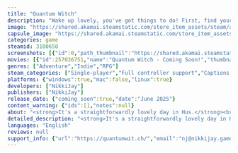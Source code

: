 ```yaml
---
title: "Quantum Witch"
description: "Wake up lovely, you've got things to do! First, find your lost flock of faer. Then find your wife, she'd look so cute wearing that flower you found. And if you have time, attack and dethrone god. Ok? Don't worry about that portal. I'm sure it's nothing. Now be careful. Every choice matters."
image: "https://shared.akamai.steamstatic.com/store_item_assets/steam/apps/3100650/header.jpg?t=1729869745"
capsule_image: "https://shared.akamai.steamstatic.com/store_item_assets/steam/apps/3100650/capsule_231x87.jpg?t=1729869745"
categories: game
steamid: 3100650
screenshots: [{"id":0,"path_thumbnail":"https://shared.akamai.steamstatic.com/store_item_assets/steam/apps/3100650/ss_5682c409e624533120e8923448290719eb5594b4.600x338.jpg?t=1729869745","path_full":"https://shared.akamai.steamstatic.com/store_item_assets/steam/apps/3100650/ss_5682c409e624533120e8923448290719eb5594b4.1920x1080.jpg?t=1729869745"},{"id":1,"path_thumbnail":"https://shared.akamai.steamstatic.com/store_item_assets/steam/apps/3100650/ss_19cab9bbef8d01bdb44e63cd07cf5e26c850b9a0.600x338.jpg?t=1729869745","path_full":"https://shared.akamai.steamstatic.com/store_item_assets/steam/apps/3100650/ss_19cab9bbef8d01bdb44e63cd07cf5e26c850b9a0.1920x1080.jpg?t=1729869745"},{"id":2,"path_thumbnail":"https://shared.akamai.steamstatic.com/store_item_assets/steam/apps/3100650/ss_c60acc0663b44e88ff93502c7470df8dd057ee28.600x338.jpg?t=1729869745","path_full":"https://shared.akamai.steamstatic.com/store_item_assets/steam/apps/3100650/ss_c60acc0663b44e88ff93502c7470df8dd057ee28.1920x1080.jpg?t=1729869745"},{"id":3,"path_thumbnail":"https://shared.akamai.steamstatic.com/store_item_assets/steam/apps/3100650/ss_f1fc3f0e0e1a42869bea555dbfe3f0e19a69d6cf.600x338.jpg?t=1729869745","path_full":"https://shared.akamai.steamstatic.com/store_item_assets/steam/apps/3100650/ss_f1fc3f0e0e1a42869bea555dbfe3f0e19a69d6cf.1920x1080.jpg?t=1729869745"},{"id":4,"path_thumbnail":"https://shared.akamai.steamstatic.com/store_item_assets/steam/apps/3100650/ss_2e2a4a2a3485d7902f7fd6b37f0e63b67c17e24e.600x338.jpg?t=1729869745","path_full":"https://shared.akamai.steamstatic.com/store_item_assets/steam/apps/3100650/ss_2e2a4a2a3485d7902f7fd6b37f0e63b67c17e24e.1920x1080.jpg?t=1729869745"},{"id":5,"path_thumbnail":"https://shared.akamai.steamstatic.com/store_item_assets/steam/apps/3100650/ss_942365cebd317d21fefc2fedad9c162e5a995a3b.600x338.jpg?t=1729869745","path_full":"https://shared.akamai.steamstatic.com/store_item_assets/steam/apps/3100650/ss_942365cebd317d21fefc2fedad9c162e5a995a3b.1920x1080.jpg?t=1729869745"},{"id":6,"path_thumbnail":"https://shared.akamai.steamstatic.com/store_item_assets/steam/apps/3100650/ss_4a8521fe0d45af27e1b9f17a9c4c8a354f20a669.600x338.jpg?t=1729869745","path_full":"https://shared.akamai.steamstatic.com/store_item_assets/steam/apps/3100650/ss_4a8521fe0d45af27e1b9f17a9c4c8a354f20a669.1920x1080.jpg?t=1729869745"}]
movies: [{"id":257036751,"name":"Quantum Witch - Coming Soon!","thumbnail":"https://shared.akamai.steamstatic.com/store_item_assets/steam/apps/257036751/movie.293x165.jpg?t=1722821245","webm":{"480":"http://video.akamai.steamstatic.com/store_trailers/257036751/movie480_vp9.webm?t=1722821245","max":"http://video.akamai.steamstatic.com/store_trailers/257036751/movie_max_vp9.webm?t=1722821245"},"mp4":{"480":"http://video.akamai.steamstatic.com/store_trailers/257036751/movie480.mp4?t=1722821245","max":"http://video.akamai.steamstatic.com/store_trailers/257036751/movie_max.mp4?t=1722821245"},"highlight":true}]
genres: ["Adventure","Indie","RPG"]
steam_categories: ["Single-player","Full controller support","Captions available"]
platforms: {"windows":true,"mac":false,"linux":true}
developers: ["NikkiJay"]
publishers: ["NikkiJay"]
release_date: {"coming_soon":true,"date":"June 2025"}
content_warning: {"ids":[],"notes":null}
about: "<strong>It's a straightforwardly lovely day in Hus.</strong><br><br><img class=\"bb_img\" src=\"https://shared.akamai.steamstatic.com/store_item_assets/steam/apps/3100650/extras/bovey.gif?t=1729869745\" /><br><br>It's <i>always</i> a lovely day in Hus. That's not suspicious at all! The bovey is grazing in the field, the faer are roaming around town causing chaos, the shadies are out preaching (they're not a cult!), and a giant stone portal to another dimension has appeared in the woods.<br><br>I hope nothing goes hideously wrong and results in an adventure.<br><br><strong>So what is it?</strong><br><br><ul class=\"bb_ul\"><li>Narrative and choice driven platform adventure. Imagine choose your own adventure meets point and click meets platformer. Yes, you've got it! It's that. Not a platformer: a PLOTformer<br></li><li>Hand crafted retro resolution pixel art in a cute style that definitely doesn't unexpectedly turn creepy.<br></li><li>Not a cult.<br></li><li>Choices matter. Convince a character to wear something? They'll wear it for the rest of the game. Save a character? They'll be there as part of your story.</li></ul><br>This is the journey of Ren, a twenty-something shepardess who gets thrown into a multiversal conflict while on a fetch quest to find her lost flock. She'll have the fates of her friends in her hands, and YOU will have to help her make the difficult choices.<br><br>Will she prevail? Will anyone survive? Why does everything pseudo-mystic have Quantum in the title? These questions and more, or fewer, may or may not be answered!<br><br>Characters and story original creations of NikkiJay, developed with BAFTA nominated writer Paul Rose.<br><br>Also you can pet the kitty.<h2 class=\"bb_tag\">What people are saying</h2><br>&quot;Instead of laying on the exposition and world building, we as the player are dropped into a world that feels lived in. Especially with a romantic relationship, instead of grabbing us by the throat and telling us that character X &amp; Y care for each other and you should care too! They are just a couple, but get past that and they have layers.&quot; - Scott's Game Asylum.<br><br>&quot;As a fan of narrative driven games, let me tell you, I am loving this.&quot; - Drewlusion, variety streamer.<br><br>&quot;A bunch of woke nonsense. It's got women in it!&quot; - Internet Man"
detailed_description: "<strong>It's a straightforwardly lovely day in Hus.</strong><br><br><img class=\"bb_img\" src=\"https://shared.akamai.steamstatic.com/store_item_assets/steam/apps/3100650/extras/bovey.gif?t=1729869745\" /><br><br>It's <i>always</i> a lovely day in Hus. That's not suspicious at all! The bovey is grazing in the field, the faer are roaming around town causing chaos, the shadies are out preaching (they're not a cult!), and a giant stone portal to another dimension has appeared in the woods.<br><br>I hope nothing goes hideously wrong and results in an adventure.<br><br><strong>So what is it?</strong><br><br><ul class=\"bb_ul\"><li>Narrative and choice driven platform adventure. Imagine choose your own adventure meets point and click meets platformer. Yes, you've got it! It's that. Not a platformer: a PLOTformer<br></li><li>Hand crafted retro resolution pixel art in a cute style that definitely doesn't unexpectedly turn creepy.<br></li><li>Not a cult.<br></li><li>Choices matter. Convince a character to wear something? They'll wear it for the rest of the game. Save a character? They'll be there as part of your story.</li></ul><br>This is the journey of Ren, a twenty-something shepardess who gets thrown into a multiversal conflict while on a fetch quest to find her lost flock. She'll have the fates of her friends in her hands, and YOU will have to help her make the difficult choices.<br><br>Will she prevail? Will anyone survive? Why does everything pseudo-mystic have Quantum in the title? These questions and more, or fewer, may or may not be answered!<br><br>Characters and story original creations of NikkiJay, developed with BAFTA nominated writer Paul Rose.<br><br>Also you can pet the kitty.<h2 class=\"bb_tag\">What people are saying</h2><br>&quot;Instead of laying on the exposition and world building, we as the player are dropped into a world that feels lived in. Especially with a romantic relationship, instead of grabbing us by the throat and telling us that character X &amp; Y care for each other and you should care too! They are just a couple, but get past that and they have layers.&quot; - Scott's Game Asylum.<br><br>&quot;As a fan of narrative driven games, let me tell you, I am loving this.&quot; - Drewlusion, variety streamer.<br><br>&quot;A bunch of woke nonsense. It's got women in it!&quot; - Internet Man"
languages: "English"
reviews: null
support_info: {"url":"https://quantumwit.ch/","email":"nj@nikkijay.games"}
---
```


